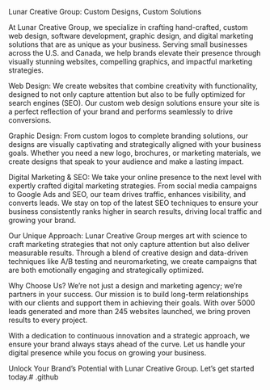 Lunar Creative Group: Custom Designs, Custom Solutions

At Lunar Creative Group, we specialize in crafting hand-crafted, custom web design, software development, graphic design, and digital marketing solutions that are as unique as your business. Serving small businesses across the U.S. and Canada, we help brands elevate their presence through visually stunning websites, compelling graphics, and impactful marketing strategies.

Web Design:
We create websites that combine creativity with functionality, designed to not only capture attention but also to be fully optimized for search engines (SEO). Our custom web design solutions ensure your site is a perfect reflection of your brand and performs seamlessly to drive conversions.

Graphic Design:
From custom logos to complete branding solutions, our designs are visually captivating and strategically aligned with your business goals. Whether you need a new logo, brochures, or marketing materials, we create designs that speak to your audience and make a lasting impact.

Digital Marketing & SEO:
We take your online presence to the next level with expertly crafted digital marketing strategies. From social media campaigns to Google Ads and SEO, our team drives traffic, enhances visibility, and converts leads. We stay on top of the latest SEO techniques to ensure your business consistently ranks higher in search results, driving local traffic and growing your brand.

Our Unique Approach:
Lunar Creative Group merges art with science to craft marketing strategies that not only capture attention but also deliver measurable results. Through a blend of creative design and data-driven techniques like A/B testing and neuromarketing, we create campaigns that are both emotionally engaging and strategically optimized.

Why Choose Us?
We’re not just a design and marketing agency; we’re partners in your success. Our mission is to build long-term relationships with our clients and support them in achieving their goals. With over 5000 leads generated and more than 245 websites launched, we bring proven results to every project.

With a dedication to continuous innovation and a strategic approach, we ensure your brand always stays ahead of the curve. Let us handle your digital presence while you focus on growing your business.

Unlock Your Brand’s Potential with Lunar Creative Group.
Let’s get started today.# .github
